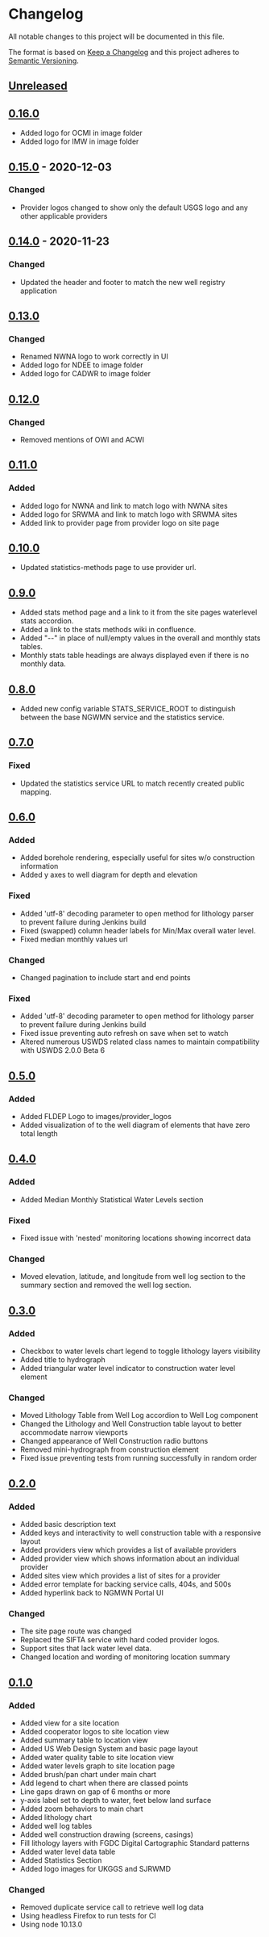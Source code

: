 # Changelog
All notable changes to this project will be documented in this file.

The format is based on [Keep a Changelog](http://keepachangelog.com/en/1.0.0/)
and this project adheres to [Semantic Versioning](http://semver.org/spec/v2.0.0.html).

## [Unreleased](https://github.com/ACWI-SOGW/ngwmn-ui/compare/ngwmn-ui-0.16.0...master)

## [0.16.0](https://github.com/ACWI-SOGW/ngwmn-ui/compare/ngwmn-ui-0.15.0...ngwmn-ui-0.16.0)
- Added logo for OCMI in image folder
- Added logo for IMW in image folder

## [0.15.0](https://github.com/ACWI-SOGW/ngwmn-ui/compare/ngwmn-ui-0.14.0...ngwmn-ui-0.15.0) - 2020-12-03
### Changed
- Provider logos changed to show only the default USGS logo and any other applicable providers

## [0.14.0](https://github.com/ACWI-SOGW/ngwmn-ui/compare/ngwmn-ui-0.13.0...ngwmn-ui-0.14.0) - 2020-11-23
### Changed
-   Updated the header and footer to match the new well registry application

## [0.13.0](https://github.com/ACWI-SOGW/ngwmn-ui/compare/ngwmn-ui-0.12.0...ngwmn-ui-0.13.0)
### Changed
-   Renamed NWNA logo to work correctly in UI
-   Added logo for NDEE to image folder
-   Added logo for CADWR to image folder

## [0.12.0](https://github.com/ACWI-SOGW/ngwmn-ui/compare/ngwmn-ui-0.11.0...ngwmn-ui-0.12.0)
### Changed
-   Removed mentions of OWI and ACWI

## [0.11.0](https://github.com/ACWI-SOGW/ngwmn-ui/compare/ngwmn-ui-0.10.0...ngwmn-ui-0.11.0)
### Added
-   Added logo for NWNA and link to match logo with NWNA sites 
-   Added logo for SRWMA and link to match logo with SRWMA sites
-   Added link to provider page from provider logo on site page

## [0.10.0](https://github.com/ACWI-SOGW/ngwmn-ui/compare/ngwmn-ui-0.9.0...ngwmn-ui-0.10.0)
-   Updated statistics-methods page to use provider url.

## [0.9.0](https://github.com/ACWI-SOGW/ngwmn-ui/compare/ngwmn-ui-0.8.0...ngwmn-ui-0.9.0)
-   Added stats method page and a link to it from the site pages waterlevel stats accordion.
-   Added a link to the stats methods wiki in confluence.
-   Added "--" in place of null/empty values in the overall and monthly stats tables.
-   Monthly stats table headings are always displayed even if there is no monthly data.

## [0.8.0](https://github.com/ACWI-SOGW/ngwmn-ui/compare/ngwmn-ui-0.7.0...ngwmn-ui-0.8.0)
-   Added new config variable STATS_SERVICE_ROOT to distinguish between the base NGWMN service and
the statistics service.

## [0.7.0](https://github.com/ACWI-SOGW/ngwmn-ui/compare/ngwmn-ui-0.6.0...ngwmn-ui-0.7.0)
### Fixed
-   Updated the statistics service URL to match recently created public mapping.

## [0.6.0](https://github.com/ACWI-SOGW/ngwmn-ui/compare/ngwmn-ui-0.5.0...ngwmn-ui-0.6.0)
### Added
-   Added borehole rendering, especially useful for sites w/o construction information
-   Added y axes to well diagram for depth and elevation

### Fixed
-   Added 'utf-8' decoding parameter to open method for lithology parser to prevent failure during Jenkins build
-   Fixed (swapped) column header labels for Min/Max overall water level.
-   Fixed median monthly values url

### Changed
-   Changed pagination to include start and end points

### Fixed
-   Added 'utf-8' decoding parameter to open method for lithology parser to prevent failure during Jenkins build
-   Fixed issue preventing auto refresh on save when set to watch
-   Altered numerous USWDS related class names to maintain compatibility with USWDS 2.0.0 Beta 6

## [0.5.0](https://github.com/ACWI-SOGW/ngwmn-ui/compare/ngwmn-ui-0.4.0...ngwmn-ui-0.5.0)
### Added
-   Added FLDEP Logo to images/provider_logos
-   Added visualization of to the well diagram of elements that have zero total length

## [0.4.0](https://github.com/ACWI-SOGW/ngwmn-ui/compare/ngwmn-ui-0.3.0...ngwmn-ui-0.4.0)
### Added
-   Added Median Monthly Statistical Water Levels section

### Fixed
-   Fixed issue with 'nested' monitoring locations showing incorrect data

### Changed
-   Moved elevation, latitude, and longitude from well log section to the summary section and removed the well log section.

## [0.3.0](https://github.com/ACWI-SOGW/ngwmn-ui/compare/ngwmn-ui-0.2.0...ngwmn-ui-0.3.0)
### Added
-   Checkbox to water levels chart legend to toggle lithology layers visibility
-   Added title to hydrograph
-   Added triangular water level indicator to construction water level element

### Changed
-   Moved Lithology Table from Well Log accordion to Well Log component
-   Changed the Lithology and Well Construction table layout to better accommodate narrow viewports
-   Changed appearance of Well Construction radio buttons
-   Removed mini-hydrograph from construction element
-   Fixed issue preventing tests from running successfully in random order

## [0.2.0](https://github.com/ACWI-SOGW/ngwmn-ui/compare/ngwmn-ui-0.1.0...ngwmn-ui-0.2.0)
### Added
-   Added basic description text
-   Added keys and interactivity to well construction table with a responsive layout
-   Added providers view which provides a list of available providers
-   Added provider view which shows information about an individual provider
-   Added sites view which provides a list of sites for a provider
-   Added error template for backing service calls, 404s, and 500s
-   Added hyperlink back to NGMWN Portal UI

### Changed
-   The site page route was changed
-   Replaced the SIFTA service with hard coded provider logos.
-   Support sites that lack water level data.
-   Changed location and wording of monitoring location summary

## [0.1.0](https://github.com/ACWI-SOGW/ngwmn-ui/tree/ngwmn-ui-0.1.0])
### Added
-   Added view for a site location
-   Added cooperator logos to site location view
-   Added summary table to location view
-   Added US Web Design System and basic page layout
-   Added water quality table to site location view
-   Added water levels graph to site location page
-   Added brush/pan chart under main chart
-   Add legend to chart when there are classed points
-   Line gaps drawn on gap of 6 months or more
-   y-axis label set to depth to water, feet below land surface
-   Added zoom behaviors to main chart
-   Added lithology chart
-   Added well log tables
-   Added well construction drawing (screens, casings)
-   Fill lithology layers with FGDC Digital Cartographic Standard patterns
-   Added water level data table
-   Added Statistics Section
-   Added logo images for UKGGS and SJRWMD

### Changed
-   Removed duplicate service call to retrieve well log data
-   Using headless Firefox to run tests for CI
-   Using node 10.13.0
